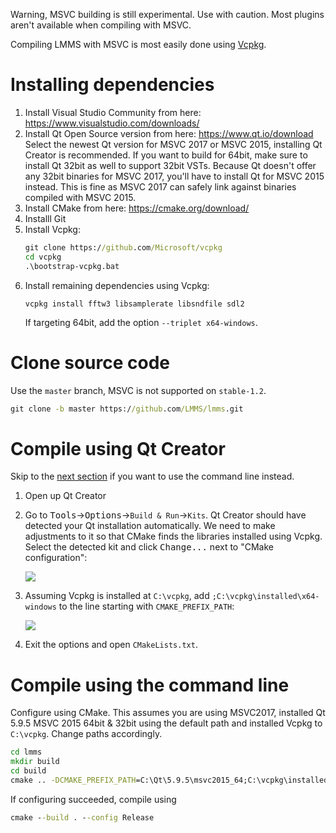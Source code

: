 Warning, MSVC building is still experimental. Use with caution. Most plugins aren't available when compiling with MSVC.

Compiling LMMS with MSVC is most easily done using [Vcpkg](https://github.com/Microsoft/vcpkg).

# Installing dependencies

1. Install Visual Studio Community from here: https://www.visualstudio.com/downloads/
2. Install Qt Open Source version from here: https://www.qt.io/download
   Select the newest Qt version for MSVC 2017 or MSVC 2015, installing Qt Creator is recommended. If you want to build for 64bit, make sure to install Qt 32bit as well to support 32bit VSTs. Because Qt doesn't offer any 32bit binaries for MSVC 2017, you'll have to install Qt for MSVC 2015 instead. This is fine as MSVC 2017 can safely link against binaries compiled with MSVC 2015.
3. Install CMake from here: https://cmake.org/download/
4. Installl Git
5. Install Vcpkg:
   ```bat
   git clone https://github.com/Microsoft/vcpkg
   cd vcpkg
   .\bootstrap-vcpkg.bat
   ```
6. Install remaining dependencies using Vcpkg:
   ```
   vcpkg install fftw3 libsamplerate libsndfile sdl2
   ```
   If targeting 64bit, add the option `--triplet x64-windows`.

# Clone source code

Use the `master` branch, MSVC is not supported on `stable-1.2`.

```bat
git clone -b master https://github.com/LMMS/lmms.git
```

# Compile using Qt Creator

Skip to the [next section](#compile-using-the-command-line) if you want to use the command line instead.

1. Open up Qt Creator
2. Go to <kbd>Tools</kbd>-><kbd>Options</kbd>->`Build & Run`->`Kits`. Qt Creator should have detected your Qt installation automatically. We need to make adjustments to it so that CMake finds the libraries installed using Vcpkg. Select the detected kit and click <kbd>Change...</kbd> next to "CMake configuration":

   ![](https://user-images.githubusercontent.com/2879917/41245398-36be3486-6da8-11e8-96b9-8ca98b227404.png)

3. Assuming Vcpkg is installed at `C:\vcpkg`, add `;C:\vcpkg\installed\x64-windows` to the line starting with `CMAKE_PREFIX_PATH`:

   ![](https://user-images.githubusercontent.com/2879917/41245528-86437dfe-6da8-11e8-9a10-4c1d898dfbf9.png)

4. Exit the options and open `CMakeLists.txt`.

# Compile using the command line

Configure using CMake. This assumes you are using MSVC2017, installed Qt 5.9.5 MSVC 2015 64bit & 32bit using the default path and installed Vcpkg to `C:\vcpkg`. Change paths accordingly.

```bat
cd lmms
mkdir build
cd build
cmake .. -DCMAKE_PREFIX_PATH=C:\Qt\5.9.5\msvc2015_64;C:\vcpkg\installed\x64-windows -DCMAKE_GENERATOR="Visual Studio 15 2017 Win64"
```

If configuring succeeded, compile using
```bat
cmake --build . --config Release
```